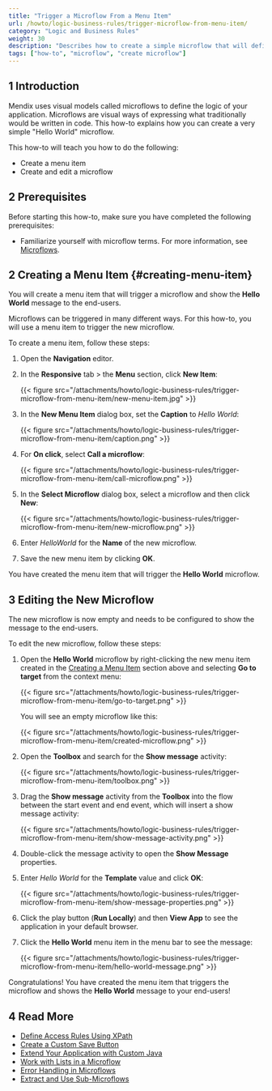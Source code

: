 ```yaml
---
title: "Trigger a Microflow From a Menu Item"
url: /howto/logic-business-rules/trigger-microflow-from-menu-item/
category: "Logic and Business Rules"
weight: 30
description: "Describes how to create a simple microflow that will define the logic of your application."
tags: ["how-to", "microflow", "create microflow"]
---
```


## 1 Introduction

Mendix uses visual models called microflows to define the logic of your application. Microflows are visual ways of expressing what traditionally would be written in code. This how-to explains how you can create a very simple "Hello World" microflow.

This how-to will teach you how to do the following:

* Create a menu item
* Create and edit a microflow

## 2 Prerequisites

Before starting this how-to, make sure you have completed the following prerequisites:

* Familiarize yourself with microflow terms. For more information, see [Microflows](/refguide/microflows/). 

## 2 Creating a Menu Item {#creating-menu-item}

You will create a menu item that will trigger a microflow and show the **Hello World** message to the end-users. 

Microflows can be triggered in many different ways. For this how-to, you will use a menu item to trigger the new microflow.

To create a menu item, follow these steps:

1. Open the **Navigation** editor.
2. In the **Responsive** tab > the **Menu** section, click **New Item**:

    {{< figure src="/attachments/howto/logic-business-rules/trigger-microflow-from-menu-item/new-menu-item.jpg" >}}

3. In the **New Menu Item** dialog box, set the **Caption** to *Hello World*:

    {{< figure src="/attachments/howto/logic-business-rules/trigger-microflow-from-menu-item/caption.png" >}}

4. For **On click**, select **Call a microflow**:

    {{< figure src="/attachments/howto/logic-business-rules/trigger-microflow-from-menu-item/call-microflow.png" >}}

5. In the **Select Microflow** dialog box, select a microflow and then click **New**:

    {{< figure src="/attachments/howto/logic-business-rules/trigger-microflow-from-menu-item/new-microflow.png" >}}

6. Enter *HelloWorld* for the **Name** of the new microflow.
7. Save the new menu item by clicking **OK**.

You have created the menu item that will trigger the **Hello World** microflow. 

## 3 Editing the New Microflow

The new microflow is now empty and needs to be configured to show the message to the end-users.

To edit the new microflow, follow these steps:

1. Open the **Hello World** microflow by right-clicking the new menu item created in the [Creating a Menu Item](#creating-menu-item) section above and selecting **Go to target** from the context menu:

    {{< figure src="/attachments/howto/logic-business-rules/trigger-microflow-from-menu-item/go-to-target.png" >}}

    You will see an empty microflow like this:

    {{< figure src="/attachments/howto/logic-business-rules/trigger-microflow-from-menu-item/created-microflow.png" >}}

2. Open the **Toolbox** and search for the **Show message** activity:

    {{< figure src="/attachments/howto/logic-business-rules/trigger-microflow-from-menu-item/toolbox.png" >}}

3. Drag the **Show message** activity from the **Toolbox** into the flow between the start event and end event, which will insert a show message activity:

    {{< figure src="/attachments/howto/logic-business-rules/trigger-microflow-from-menu-item/show-message-activity.png" >}}

4. Double-click the message activity to open the **Show Message** properties.
5. Enter *Hello World* for the **Template** value and click **OK**:

    {{< figure src="/attachments/howto/logic-business-rules/trigger-microflow-from-menu-item/show-message-properties.png" >}}

6. Click the play button (**Run Locally**) and then **View App** to see the application in your default browser.
7. Click the **Hello World** menu item in the menu bar to see the message:

    {{< figure src="/attachments/howto/logic-business-rules/trigger-microflow-from-menu-item/hello-world-message.png" >}}

Congratulations! You have created the menu item that triggers the microflow and shows the **Hello World** message to your end-users! 

## 4 Read More

* [Define Access Rules Using XPath](/howto/logic-business-rules/define-access-rules-using-xpath/)
* [Create a Custom Save Button](/howto/logic-business-rules/create-a-custom-save-button/)
* [Extend Your Application with Custom Java](/howto/logic-business-rules/extending-your-application-with-custom-java/)
* [Work with Lists in a Microflow](/howto/logic-business-rules/working-with-lists-in-a-microflow/)
* [Error Handling in Microflows](/refguide/error-handling-in-microflows/)
* [Extract and Use Sub-Microflows](/howto/logic-business-rules/extract-and-use-sub-microflows/)
